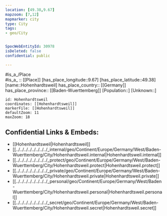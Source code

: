 ```yaml
---
location: [49.38,9.67] 
mapzoom: [7,12] 
mapmarker: city 
type: City
tags:
- geo/City


SpocWebEntityId: 30978
isDeleted: false
confidential: public

---
```

#is_a_/Place  
#is_a_ :: [[Place]] 
[has_place_longitude::9.67] 
[has_place_latitude::49.38] 
[name::Hohenhardtsweil] 
has_place_country:: [[Germany]]  
has_place_province:: [[Baden-Wuerttemberg]] 
[Population::] 
[Unknown::] 


```leaflet
id: Hohenhardtsweil
coordinates: [[Hohenhardtsweil]] 
markerFile: [[Hohenhardtsweil]] 
defaultZoom: 11 
maxZoom: 18
```


## Confidential Links & Embeds: 
- [[Hohenhardtsweil|Hohenhardtsweil]]  
- [[../../../../../../../../_internal/geo/Continent/Europe/Germany/West/Baden-Wuerttemberg/City/Hohenhardtsweil.internal|Hohenhardtsweil.internal]] 
- [[../../../../../../../../_protect/geo/Continent/Europe/Germany/West/Baden-Wuerttemberg/City/Hohenhardtsweil.protect|Hohenhardtsweil.protect]] 
- [[../../../../../../../../_private/geo/Continent/Europe/Germany/West/Baden-Wuerttemberg/City/Hohenhardtsweil.private|Hohenhardtsweil.private]] 
- [[../../../../../../../../_personal/geo/Continent/Europe/Germany/West/Baden-Wuerttemberg/City/Hohenhardtsweil.personal|Hohenhardtsweil.personal]] 
- [[../../../../../../../../_secret/geo/Continent/Europe/Germany/West/Baden-Wuerttemberg/City/Hohenhardtsweil.secret|Hohenhardtsweil.secret]] 
